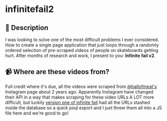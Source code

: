 # infinitefail2

## :orange_book: Description

I was looking to solve one of the most difficult problems I ever considered. How to create a single page application that just loops through a randomly ordered selection of pre-scraped videos of people on skateboards getting hurt. After months of research and work, I present to you: **Infinite fail v2**.

## :video_camera: Where are these videos from?

Full credit where it's due, all the videos were scraped from [@hallofmeat's](https://www.instagram.com/hallofmeat/) Instagram page about 2 years ago. Apparently Instagram have changed their API in a way that makes scraping for these video URLs A LOT more difficult, but luckily [version one of infinite fail](http://infinite-fail.herokuapp.com/) had all the URLs stashed inside the database so a quick psql export and I just threw them all into a JS file here and we're good to go!

